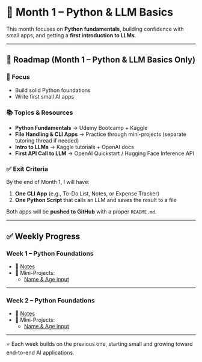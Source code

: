 # 📘 Month 1 – Python & LLM Basics  

This month focuses on **Python fundamentals**, building confidence with small apps, and getting a **first introduction to LLMs**.  

---

## 📅 Roadmap (Month 1 – Python & LLM Basics Only)  

### 🎯 Focus
- Build solid Python foundations  
- Write first small AI apps  

### 📚 Topics & Resources
- **Python Fundamentals** → Udemy Bootcamp + Kaggle  
- **File Handling & CLI Apps** → Practice through mini-projects (separate tutoring thread if needed)  
- **Intro to LLMs** → Kaggle tutorials + OpenAI docs  
- **First API Call to LLM** → OpenAI Quickstart / Hugging Face Inference API  

### ✅ Exit Criteria
By the end of Month 1, I will have:  
1. **One CLI App** (e.g., To-Do List, Notes, or Expense Tracker)  
2. **One Python Script** that calls an LLM and saves the result to a file  

Both apps will be **pushed to GitHub** with a proper `README.md`.  

---

## ✅ Weekly Progress  

### Week 1 – Python Foundations  
- 📝 [Notes](week-01/notes.md)  
- 📂 Mini-Projects:  
  - [Name & Age input](week-01/mini-projects/01_name_age/README.md)  

---

### Week 2 – Python Foundations  
- 📝 [Notes](week-02/notes.md)  
- 📂 Mini-Projects:  
  - [Name & Age input](week-01/mini-projects/01_name_age/README.md)  

---


⭐ Each week builds on the previous one, starting small and growing toward end-to-end AI applications.
